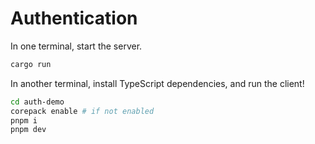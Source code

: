 # Authentication

In one terminal, start the server.

```sh
cargo run
```

In another terminal, install TypeScript dependencies, and run the client!

```sh
cd auth-demo
corepack enable # if not enabled
pnpm i
pnpm dev
```
